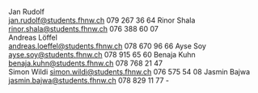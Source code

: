 Jan Rudolf	
jan.rudolf@students.fhnw.ch	079 267 36 64
Rinor Shala	
rinor.shala@students.fhnw.ch 076 388 60 07	
Andreas Löffel	
andreas.loeffel@students.fhnw.ch 078 670 96 66
Ayse Soy	
ayse.soy@students.fhnw.ch 078 915 65 60	
Benaja Kuhn	
benaja.kuhn@students.fhnw.ch 078 768 21 47	
Simon Wildi	
simon.wildi@students.fhnw.ch 076 575 54 08
Jasmin Bajwa
jasmin.bajwa@students.fhnw.ch 078 829 11 77	-	

